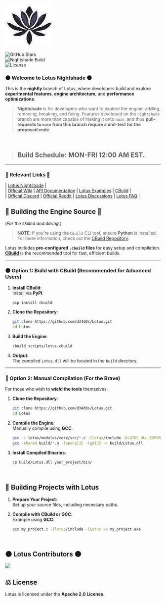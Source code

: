 ![Lotus Nightshade](lotus/assets/logo-nightshade.png)

![GitHub Stars](https://img.shields.io/github/stars/d34d0s/Lotus?style=flat&label=stars)  
![Nightshade Build](https://img.shields.io/github/actions/workflow/status/d34d0s/Lotus/nightshade.yaml?branch=nightshade)  
![License](https://img.shields.io/badge/license-apache%2Flibpng-green.svg)  

### 🌑 Welcome to **Lotus Nightshade** 🌑  
This is the **nightly** branch of Lotus, where developers build and explore **experimental features**, **engine architecture**, and **performance optimizations**.

> **Nightshade** is for developers who want to explore the engine; adding, removing, breaking, and fixing. Features developed on the `nightshade` branch are more than capable of making it onto `main`, and thus **pull-requests to `main` from this branch require a unit-test for the proposed code**.
<br>

> ## Build Schedule: **MON-FRI 12:00 AM EST**.

---

### 🌌 Relevant Links 🌌

| [Lotus Nightshade](https://github.com/d34d0s/Lotus/tree/nightshade) |  
| [Official Wiki](https://github.com/d34d0s/Lotus/wiki) | [API Documentation](https://github.com/d34d0s/Lotus/wiki/Lotus-API-Docs) | [Lotus Examples](https://github.com/d34d0s/Lotus/tree/nightshade/examples) | [CBuild](https://github.com/d34d0s/CBuild) |  
| [Official Discord](https://discord.gg/kreGBCVsQQ) | [Official Reddit](https://www.reddit.com/r/LotusEngine/) | [Lotus Discussions](https://github.com/d34d0s/Lotus/discussions) | [Lotus FAQ](https://github.com/d34d0s/Lotus/wiki/Lotus-FAQ) |  


## 🌌 Building the Engine Source 🌌  
(*For the skilled and daring.*)

> **NOTE**: If you're using the `CBuild` CLI tool, ensure **Python** is installed. For more information, check out the [CBuild Repository](https://github.com/d34d0s/CBuild).

Lotus includes **pre-configured `.cbuild` files** for easy setup and compilation. **[CBuild](https://github.com/d34d0s/CBuild)** is the recommended tool for fast, efficient builds.

---

### 🌑 Option 1: Build with **CBuild** (Recommended for Advanced Users)

1. **Install CBuild**:  
   Install via **PyPI**:  
   ```bash
   pip install cbuild
   ```

2. **Clone the Repository**:  
   ```bash
   git clone https://github.com/d34d0s/Lotus.git
   cd Lotus
   ```

3. **Build the Engine**:  
   ```bash
   cbuild scripts/lotus.cbuild
   ```

4. **Output**:  
   The compiled `Lotus.dll` will be located in the `build` directory.

---

### 🌌 Option 2: Manual Compilation (For the Brave)

For those who wish to **wield the tools** themselves:

1. **Clone the Repository**:  
   ```bash
   git clone https://github.com/d34d0s/Lotus.git
   cd Lotus
   ```

2. **Compile the Engine**:  
   Manually compile using **GCC**:  
   ```bash
   gcc -c lotus/modules/core/src/*.c -Ilotus/include -DLOTUS_DLL_EXPORT -o build/*.o
   gcc -shared build/*.o -lopengl32 -lgdi32 -o build/Lotus.dll
   ```

3. **Install Compiled Binaries**:  
   ```bash
   cp build/Lotus.dll your_project/bin/
   ```

<br>

## 🌌 Building Projects with **Lotus**

1. **Prepare Your Project**:  
   Set up your source files, including necessary paths.

2. **Compile with CBuild or GCC**:  
   Example using **GCC**:  
   ```bash
   gcc my_project.c -Ilotus/include -lLotus -o my_project.exe
   ```

<br>

## 🌑 Lotus Contributors 🌑

<a href="https://github.com/d34d0s/Lotus/graphs/contributors">
  <img src="https://contrib.rocks/image?repo=d34d0s/Lotus&max=500&columns=20&anon=1" />
</a>

<br>

## ⚖️ License

Lotus is licensed under the **Apache 2.0 License**.
